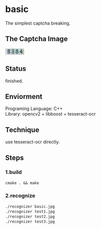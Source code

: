 # basic
The simplest captcha breaking.

## The Captcha Image
![](./basic.jpg)

## Status
finished.  

## Enviorment
Programing Language: C++  
Library: opencv2 + libboost + tesseract-ocr

## Technique
use tesseract-ocr directly.

## Steps
### 1.build
``` shell
cmake . && make
```
### 2.recognize
``` shell
./recognizer basic.jpg
./recognizer test1.jpg
./recognizer test2.jpg
./recognizer test3.jpg
```

